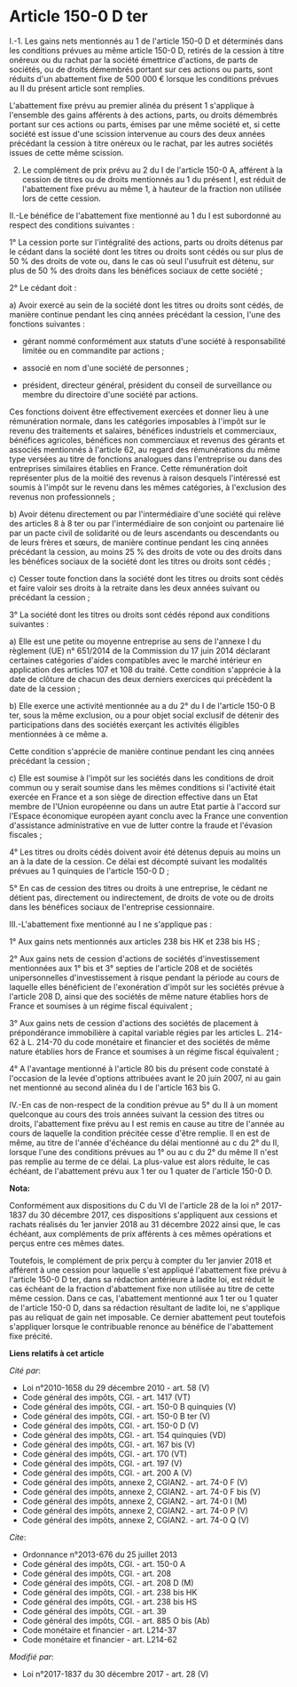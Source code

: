 # Article 150-0 D ter

I.-1. Les gains nets mentionnés au 1 de l'article 150-0 D et déterminés dans les conditions prévues au même article 150-0 D,
retirés de la cession à titre onéreux ou du rachat par la société émettrice d'actions, de parts de sociétés, ou de droits
démembrés portant sur ces actions ou parts, sont réduits d'un abattement fixe de 500 000 € lorsque les conditions prévues au
II du présent article sont remplies.

L'abattement fixe prévu au premier alinéa du présent 1 s'applique à l'ensemble des gains afférents à des actions, parts, ou
droits démembrés portant sur ces actions ou parts, émises par une même société et, si cette société est issue d'une scission
intervenue au cours des deux années précédant la cession à titre onéreux ou le rachat, par les autres sociétés issues de
cette même scission.

2. Le complément de prix prévu au 2 du I de l'article 150-0 A, afférent à la cession de titres ou de droits mentionnés au 1
du présent I, est réduit de l'abattement fixe prévu au même 1, à hauteur de la fraction non utilisée lors de cette cession.

II.-Le bénéfice de l'abattement fixe mentionné au 1 du I est subordonné au respect des conditions suivantes :

1° La cession porte sur l'intégralité des actions, parts ou droits détenus par le cédant dans la société dont les titres ou
droits sont cédés ou sur plus de 50 % des droits de vote ou, dans le cas où seul l'usufruit est détenu, sur plus de 50 % des
droits dans les bénéfices sociaux de cette société ;

2° Le cédant doit :

a) Avoir exercé au sein de la société dont les titres ou droits sont cédés, de manière continue pendant les cinq années
précédant la cession, l'une des fonctions suivantes :

- gérant nommé conformément aux statuts d'une société à responsabilité limitée ou en commandite par actions ;

- associé en nom d'une société de personnes ;

- président, directeur général, président du conseil de surveillance ou membre du directoire d'une société par actions.

Ces fonctions doivent être effectivement exercées et donner lieu à une rémunération normale, dans les catégories imposables à
l'impôt sur le revenu des traitements et salaires, bénéfices industriels et commerciaux, bénéfices agricoles, bénéfices non
commerciaux et revenus des gérants et associés mentionnés à l'article 62, au regard des rémunérations du même type versées au
titre de fonctions analogues dans l'entreprise ou dans des entreprises similaires établies en France. Cette rémunération doit
représenter plus de la moitié des revenus à raison desquels l'intéressé est soumis à l'impôt sur le revenu dans les mêmes
catégories, à l'exclusion des revenus non professionnels ;

b) Avoir détenu directement ou par l'intermédiaire d'une société qui relève des articles 8 à 8 ter ou par l'intermédiaire de
son conjoint ou partenaire lié par un pacte civil de solidarité ou de leurs ascendants ou descendants ou de leurs frères et
sœurs, de manière continue pendant les cinq années précédant la cession, au moins 25 % des droits de vote ou des droits dans
les bénéfices sociaux de la société dont les titres ou droits sont cédés ;

c) Cesser toute fonction dans la société dont les titres ou droits sont cédés et faire valoir ses droits à la retraite dans
les deux années suivant ou précédant la cession ;

3° La société dont les titres ou droits sont cédés répond aux conditions suivantes :

a) Elle est une petite ou moyenne entreprise au sens de l'annexe I du règlement (UE) n° 651/2014 de la Commission du 17 juin
2014 déclarant certaines catégories d'aides compatibles avec le marché intérieur en application des articles 107 et 108 du
traité. Cette condition s'apprécie à la date de clôture de chacun des deux derniers exercices qui précèdent la date de la
cession ;

b) Elle exerce une activité mentionnée au a du 2° du I de l'article 150-0 B ter, sous la même exclusion, ou a pour objet
social exclusif de détenir des participations dans des sociétés exerçant les activités éligibles mentionnées à ce même a.

Cette condition s'apprécie de manière continue pendant les cinq années précédant la cession ;

c) Elle est soumise à l'impôt sur les sociétés dans les conditions de droit commun ou y serait soumise dans les mêmes
conditions si l'activité était exercée en France et a son siège de direction effective dans un Etat membre de l'Union
européenne ou dans un autre Etat partie à l'accord sur l'Espace économique européen ayant conclu avec la France une
convention d'assistance administrative en vue de lutter contre la fraude et l'évasion fiscales ;

4° Les titres ou droits cédés doivent avoir été détenus depuis au moins un an à la date de la cession. Ce délai est décompté
suivant les modalités prévues au 1 quinquies de l'article 150-0 D ;

5° En cas de cession des titres ou droits à une entreprise, le cédant ne détient pas, directement ou indirectement, de droits
de vote ou de droits dans les bénéfices sociaux de l'entreprise cessionnaire.

III.-L'abattement fixe mentionné au I ne s'applique pas :

1° Aux gains nets mentionnés aux articles 238 bis HK et 238 bis HS ;

2° Aux gains nets de cession d'actions de sociétés d'investissement mentionnées aux 1° bis et 3° septies de l'article 208 et
de sociétés unipersonnelles d'investissement à risque pendant la période au cours de laquelle elles bénéficient de
l'exonération d'impôt sur les sociétés prévue à l'article 208 D, ainsi que des sociétés de même nature établies hors de
France et soumises à un régime fiscal équivalent ;

3° Aux gains nets de cession d'actions des sociétés de placement à prépondérance immobilière à capital variable régies par
les articles L. 214-62 à L. 214-70 du code monétaire et financier et des sociétés de même nature établies hors de France et
soumises à un régime fiscal équivalent ;

4° A l'avantage mentionné à l'article 80 bis du présent code constaté à l'occasion de la levée d'options attribuées avant le
20 juin 2007, ni au gain net mentionné au second alinéa du I de l'article 163 bis G.

IV.-En cas de non-respect de la condition prévue au 5° du II à un moment quelconque au cours des trois années suivant la
cession des titres ou droits, l'abattement fixe prévu au I est remis en cause au titre de l'année au cours de laquelle la
condition précitée cesse d'être remplie. Il en est de même, au titre de l'année d'échéance du délai mentionné au c du 2° du
II, lorsque l'une des conditions prévues au 1° ou au c du 2° du même II n'est pas remplie au terme de ce délai. La plus-value
est alors réduite, le cas échéant, de l'abattement prévu aux 1 ter ou 1 quater de l'article 150-0 D.

**Nota:**

Conformément aux dispositions du C du VI de l'article 28 de la loi n° 2017-1837 du 30 décembre 2017, ces dispositions
s'appliquent aux cessions et rachats réalisés du 1er janvier 2018 au 31 décembre 2022 ainsi que, le cas échéant, aux
compléments de prix afférents à ces mêmes opérations et perçus entre ces mêmes dates.

Toutefois, le complément de prix perçu à compter du 1er janvier 2018 et afférent à une cession pour laquelle s'est appliqué
l'abattement fixe prévu à l'article 150-0 D ter, dans sa rédaction antérieure à ladite loi, est réduit le cas échéant de la
fraction d'abattement fixe non utilisée au titre de cette même cession. Dans ce cas, l'abattement mentionné aux 1 ter ou 1
quater de l'article 150-0 D, dans sa rédaction résultant de ladite loi, ne s'applique pas au reliquat de gain net imposable.
Ce dernier abattement peut toutefois s'appliquer lorsque le contribuable renonce au bénéfice de l'abattement fixe précité.

**Liens relatifs à cet article**

_Cité par_:

  - Loi n°2010-1658 du 29 décembre 2010 - art. 58 (V)
  - Code général des impôts, CGI. - art. 1417 (VT)
  - Code général des impôts, CGI. - art. 150-0 B quinquies (V)
  - Code général des impôts, CGI. - art. 150-0 B ter (V)
  - Code général des impôts, CGI. - art. 150-0 D (V)
  - Code général des impôts, CGI. - art. 154 quinquies (VD)
  - Code général des impôts, CGI. - art. 167 bis (V)
  - Code général des impôts, CGI. - art. 170 (VT)
  - Code général des impôts, CGI. - art. 197 (V)
  - Code général des impôts, CGI. - art. 200 A (V)
  - Code général des impôts, annexe 2, CGIAN2. - art. 74-0 F (V)
  - Code général des impôts, annexe 2, CGIAN2. - art. 74-0 F bis (V)
  - Code général des impôts, annexe 2, CGIAN2. - art. 74-0 I (M)
  - Code général des impôts, annexe 2, CGIAN2. - art. 74-0 P (V)
  - Code général des impôts, annexe 2, CGIAN2. - art. 74-0 Q (V)

_Cite_:

  - Ordonnance n°2013-676 du 25 juillet 2013
  - Code général des impôts, CGI. - art. 150-0 A
  - Code général des impôts, CGI. - art. 208
  - Code général des impôts, CGI. - art. 208 D (M)
  - Code général des impôts, CGI. - art. 238 bis HK
  - Code général des impôts, CGI. - art. 238 bis HS
  - Code général des impôts, CGI. - art. 39
  - Code général des impôts, CGI. - art. 885 O bis (Ab)
  - Code monétaire et financier - art. L214-37
  - Code monétaire et financier - art. L214-62

_Modifié par_:

  - Loi n°2017-1837 du 30 décembre 2017 - art. 28 (V)
